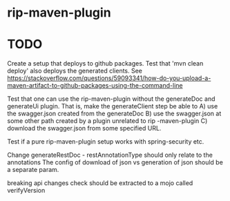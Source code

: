 # rip-maven-plugin

# TODO
Create a setup that deploys to github packages. Test that 'mvn clean deploy'
also deploys the generated clients. See https://stackoverflow.com/questions/59093341/how-do-you-upload-a-maven-artifact-to-github-packages-using-the-command-line

Test that one can use the rip-maven-plugin without the generateDoc and generateUi 
plugin. That is, make the generateClient step be able to 
A) use the swagger.json created from the generateDoc
B) use the swagger.json at some other path created by a plugin unrelated to rip
-maven-plugin
C) download the swagger.json from some specified URL.

Test if a pure rip-maven-plugin setup works with spring-security etc.

Change generateRestDoc - restAnnotationType should only relate to the annotations
The config of download of json vs generation of json should be a separate param.

breaking api changes check should be extracted to a mojo called verifyVersion
